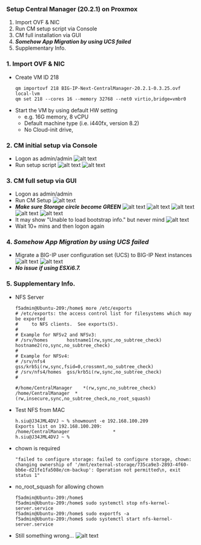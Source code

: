 ### Setup Central Manager (20.2.1) on Proxmox
1. Import OVF & NIC
2. Run CM setup script via Console
3. CM full installation via GUI
4. ***Somehow App Migration by using UCS failed***
5. Supplementary Info.

### 1. Import OVF & NIC
+ Create VM ID 218
  ```
  qm importovf 218 BIG-IP-Next-CentralManager-20.2.1-0.3.25.ovf local-lvm
  qm set 218 --cores 16 --memory 32768 --net0 virtio,bridge=vmbr0
  ```
+ Start the VM by using default HW setting
  + e.g. 16G memory, 8 vCPU
  + Default machine type (i.e. i440fx, version 8.2)
  + No Cloud-init drive, 

### 2. CM initial setup via Console
+ Logon as admin/admin
  ![alt text](image-29.png)
+ Run setup script
  ![alt text](image-30.png)
  ![alt text](image-31.png)

### 3. CM full setup via GUI
+ Logon as admin/admin
+ Run CM Setup
  ![alt text](image-32.png)
+ ***Make sure Storage circle become GREEN*** 
  ![alt text](image-34.png)
  ![alt text](image-33.png)
  ![alt text](image-35.png)
  ![alt text](image-36.png)
  ![alt text](image-37.png)
+ It may show "Unable to load bootstrap info." but never mind
  ![alt text](image-38.png)
+ Wait 10+ mins and then logon again 

### 4. ***Somehow App Migration by using UCS failed***
+ Migrate a BIG-IP user configuration set (UCS) to BIG-IP Next instances
  ![alt text](image-39.png)
  ![alt text](image-40.png)
+ ***No issue if using ESXi6.7.***

### 5. Supplementary Info.
+ NFS Server
  ```
  f5admin@Ubuntu-209:/home$ more /etc/exports
  # /etc/exports: the access control list for filesystems which may be exported
  #		to NFS clients.  See exports(5).
  #
  # Example for NFSv2 and NFSv3:
  # /srv/homes       hostname1(rw,sync,no_subtree_check) hostname2(ro,sync,no_subtree_check)
  #
  # Example for NFSv4:
  # /srv/nfs4        gss/krb5i(rw,sync,fsid=0,crossmnt,no_subtree_check)
  # /srv/nfs4/homes  gss/krb5i(rw,sync,no_subtree_check)
  #

  #/home/CentralManager    *(rw,sync,no_subtree_check)
  /home/CentralManager	*(rw,insecure,sync,no_subtree_check,no_root_squash)
  ```

+ Test NFS from MAC
  ```
  h.siu@J34JML4DVJ ~ % showmount -e 192.168.100.209
  Exports list on 192.168.100.209:
  /home/CentralManager                *
  h.siu@J34JML4DVJ ~ %
  ```

+ chown is required
  ```
  "failed to configure storage: failed to configure storage, chown: changing ownership of '/mnt/external-storage/735ca9e3-2893-4f60-bb6e-d21fe1fa508e/cm-backup': Operation not permitted\n, exit status 1"
  ```

+ no_root_squash for allowing chown
  ```
  f5admin@Ubuntu-209:/home$
  f5admin@Ubuntu-209:/home$ sudo systemctl stop nfs-kernel-server.service
  f5admin@Ubuntu-209:/home$ sudo exportfs -a
  f5admin@Ubuntu-209:/home$ sudo systemctl start nfs-kernel-server.service
  ```

+ Still something wrong...
  ![alt text](image-41.png)
